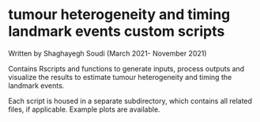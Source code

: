 # tumour heterogeneity and timing landmark events custom scripts
Written by Shaghayegh Soudi (March 2021- November 2021)

Contains Rscripts and functions to generate inputs, process outputs and visualize the results to estimate tumour heterogeneity and timing the landmark events.

Each script is housed in a separate subdirectory, which contains all related files, if applicable.
Example plots are available.


